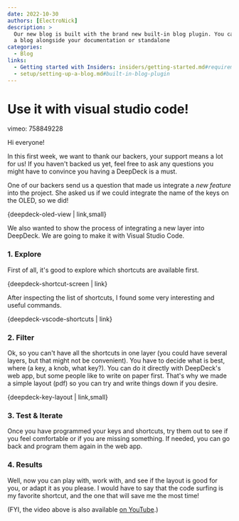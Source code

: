 ```yaml
---
date: 2022-10-30 
authors: [ElectroNick]
description: >
  Our new blog is built with the brand new built-in blog plugin. You can build
  a blog alongside your documentation or standalone
categories:
  - Blog
links:
  - Getting started with Insiders: insiders/getting-started.md#requirements
  - setup/setting-up-a-blog.md#built-in-blog-plugin
---
```

# Use it with visual studio code!

vimeo: 758849228

Hi everyone!

In this first week, we want to thank our backers, your support means a lot for us! If you haven't backed us yet, feel free to ask any questions you might have to convince you having a DeepDeck is a must.

One of our backers send us a question that made us integrate a *new feature* into the project. She asked us if we could integrate the name of the keys on the OLED, so we did!

{deepdeck-oled-view | link,small}

We also wanted to show the process of integrating a new layer into DeepDeck. We are going to make it with Visual Studio Code.

### 1. Explore

First of all, it's good to explore which shortcuts are available first. 

{deepdeck-shortcut-screen | link}

After inspecting the list of shortcuts, I found some very interesting and useful commands.

{deepdeck-vscode-shortcuts | link}

### 2. Filter

Ok, so you can't have all the shortcuts in one layer (you could have several layers, but that might not be convenient). You have to decide what is best, where (a key, a knob, what key?). You can do it directly with  DeepDeck's web app, but some people like to write on paper first. That's why we made a simple layout (pdf) so you can try and write things down if you desire.

{deepdeck-key-layout | link,small}

### 3. Test & Iterate

Once you have programmed your keys and shortcuts, try them out to see if you feel comfortable or if you are missing something. If needed, you can go back and program them again in the web app. 

### 4. Results

Well, now you can play with, work with, and see if the layout is good for you, or adapt it as you please. I would have to say that the code surfing is my favorite shortcut, and the one that will save me the most time!

(FYI, the video above is also available [on YouTube](https://www.youtube.com/watch?v=PQ5tDf7mJB0).)
